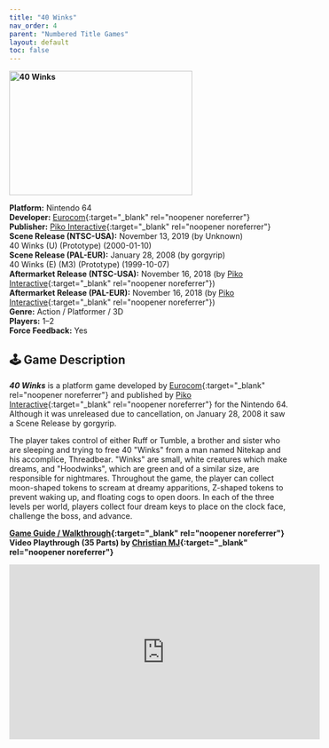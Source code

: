 ```yaml
---
title: "40 Winks"
nav_order: 4
parent: "Numbered Title Games"
layout: default
toc: false
---
```


<b>
<img src="https://raw.githubusercontent.com/TheGent/n64gamespedia/main/media/usa/40-winks.jpg" alt="40 Winks" width="330" height="224" />
</b>

**Platform:** Nintendo 64  
**Developer:** [Eurocom](https://en.wikipedia.org/wiki/Eurocom){:target="_blank" rel="noopener noreferrer"}  
**Publisher:** [Piko Interactive](https://en.wikipedia.org/wiki/Piko_Interactive){:target="_blank" rel="noopener noreferrer"}  
**Scene Release (NTSC-USA):** November 13, 2019 (by Unknown)  
40 Winks (U) (Prototype) (2000-01-10)  
**Scene Release (PAL-EUR):** January 28, 2008 (by gorgyrip)  
40 Winks (E) (M3) (Prototype) (1999-10-07)  
**Aftermarket Release (NTSC-USA):** November 16, 2018 (by [Piko Interactive](https://en.wikipedia.org/wiki/Piko_Interactive){:target="_blank" rel="noopener noreferrer"})  
**Aftermarket Release (PAL-EUR):** November 16, 2018 (by [Piko Interactive](https://en.wikipedia.org/wiki/Piko_Interactive){:target="_blank" rel="noopener noreferrer"})  
**Genre:** Action / Platformer / 3D  
**Players:** 1–2  
**Force Feedback:** Yes

## 🕹️ Game Description  
<em><strong>40 Winks</strong></em> is a platform game developed by [Eurocom](https://en.wikipedia.org/wiki/Eurocom){:target="_blank" rel="noopener noreferrer"} and published by [Piko Interactive](https://en.wikipedia.org/wiki/Piko_Interactive){:target="_blank" rel="noopener noreferrer"} for the Nintendo 64. Although it was unreleased due to cancellation, on January 28, 2008 it saw a Scene Release by gorgyrip.

The player takes control of either Ruff or Tumble, a brother and sister who are sleeping and trying to free 40 "Winks" from a man named Nitekap and his accomplice, Threadbear. "Winks" are small, white creatures which make dreams, and "Hoodwinks", which are green and of a similar size, are responsible for nightmares. Throughout the game, the player can collect moon-shaped tokens to scream at dreamy apparitions, Z-shaped tokens to prevent waking up, and floating cogs to open doors. In each of the three levels per world, players collect four dream keys to place on the clock face, challenge the boss, and advance.

**[Game Guide / Walkthrough](https://gamefaqs.gamespot.com/ps/196519-40-winks/faqs/18903){:target="_blank" rel="noopener noreferrer"}**  
**Video Playthrough (35 Parts) by [Christian MJ](https://www.youtube.com/channel/UC3C1b82ZVFwfQ9QKYREZrmg){:target="_blank" rel="noopener noreferrer"}**

<iframe width="560" height="315" src="https://www.youtube.com/embed/videoseries?list=PLWFWtJimxpDjUy6jp_bXt3zHmuWySabIq" title="40 Winks – Full Playthrough by Christian MJ" frameborder="0" allowfullscreen></iframe>

<!-- Vault Format: n64gamespedia-dev -->
<!-- Protocol Source: _vault-specs/format-protocol.md -->
